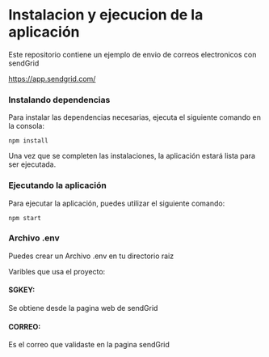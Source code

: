
# Instalacion y ejecucion de la aplicación

Este repositorio contiene un ejemplo de envio de correos electronicos con sendGrid

https://app.sendgrid.com/


### Instalando dependencias

Para instalar las dependencias necesarias, ejecuta el siguiente comando en la consola:

````
npm install
````

Una vez que se completen las instalaciones, la aplicación estará lista para ser ejecutada.

### Ejecutando la aplicación

Para ejecutar la aplicación, puedes utilizar el siguiente comando:

````
npm start
````


### Archivo .env

Puedes crear un Archivo .env en tu directorio raiz

Varibles que usa el proyecto:
 
#### SGKEY:
Se obtiene desde la pagina web de sendGrid
#### CORREO:
Es el correo que validaste en la pagina sendGrid
